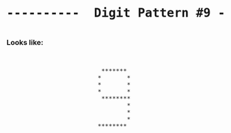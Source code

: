 
<pre><h1 align="center">----------  Digit Pattern #9 ----------</h1></pre>


### Looks like:

<pre>
   
   
                          ******* 
                         *       *
                         *       *
                         *       *
                          ********
                                 *
                                 *
                                 *
                         ******** 


           
                 
                 
</pre>

